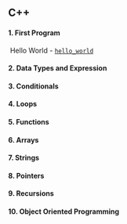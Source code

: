## C++

#### 1. First Program

​	Hello World - [`hello_world`](https://github.com/shazzad-hasan/cpp101/blob/main/1-first_program/hello_world.cpp)

#### 2. Data Types and Expression

#### 3. Conditionals

#### 4. Loops

#### 5. Functions

#### 6. Arrays

#### 7. Strings

#### 8. Pointers

#### 9. Recursions

#### 10. Object Oriented Programming

